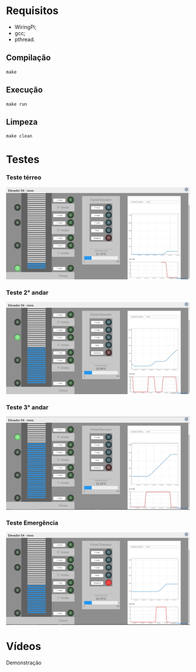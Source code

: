 # Requisitos

- WiringPi;
- gcc;
- pthread.

## Compilação

```
make
```
## Execução

```
make run
```

## Limpeza
```
make clean
```

# Testes
### Teste térreo
![](./Assets/expUpT.jpg)
### Teste 2° andar
![](./Assets/expUp2.jpg)
### Teste 3° andar
![](./Assets/expUp3.jpg)
### Teste Emergência 
![](./Assets/expEmergency.png)

# Vídeos

<a href="https://www.youtube.com/watch?v=FieWaT5s1zc" target="_blank" style="text-decoration: none;">Demonstração</a>

